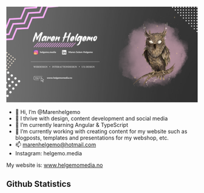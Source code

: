 ![HEADER!](img/githubheader.png)
- 👋 Hi, I’m @Marenhelgemo
- 👀 I thrive with design, content development and social media
- 🌱 I’m currently learning Angular & TypeScript
- 🌱 I’m currently working with creating content for my website such as blogposts, templates and presentations for my webshop, etc.
- 📫 marenhelgemo@hotmail.com
- Instagram: helgemo.media

My website is: www.helgemomedia.no

<h2>Github Statistics</h2>
